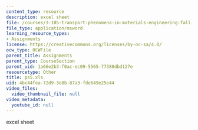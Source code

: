 ```yaml
---
content_type: resource
description: excel sheet
file: /courses/3-185-transport-phenomena-in-materials-engineering-fall-2003/4bc44fea72d93e8b87a3fde649e25e44_ps5.xls
file_type: application/msword
learning_resource_types:
- Assignments
license: https://creativecommons.org/licenses/by-nc-sa/4.0/
ocw_type: OCWFile
parent_title: Assignments
parent_type: CourseSection
parent_uid: 1a66e2b3-f0ac-ec09-5565-77380dbd127e
resourcetype: Other
title: ps5.xls
uid: 4bc44fea-72d9-3e8b-87a3-fde649e25e44
video_files:
  video_thumbnail_file: null
video_metadata:
  youtube_id: null
---
```

excel sheet